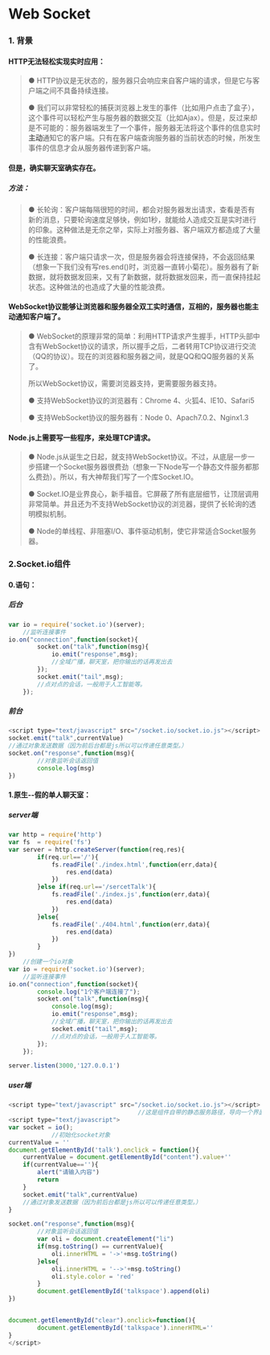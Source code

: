 # Web Socket

### 1. 背景

#### HTTP无法轻松实现实时应用：

> ● HTTP协议是无状态的，服务器只会响应来自客户端的请求，但是它与客户端之间不具备持续连接。
>
> ● 我们可以非常轻松的捕获浏览器上发生的事件（比如用户点击了盒子），这个事件可以轻松产生与服务器的数据交互（比如Ajax）。但是，反过来却是不可能的：服务器端发生了一个事件，服务器无法将这个事件的信息实时**主动**通知它的客户端。只有在客户端查询服务器的当前状态的时候，所发生事件的信息才会从服务器传递到客户端。

#### 但是，确实聊天室确实存在。

##### 方法：

> ● 长轮询：客户端每隔很短的时间，都会对服务器发出请求，查看是否有新的消息，只要轮询速度足够快，例如1秒，就能给人造成交互是实时进行的印象。这种做法是无奈之举，实际上对服务器、客户端双方都造成了大量的性能浪费。
>
> ● 长连接：客户端只请求一次，但是服务器会将连接保持，不会返回结果（想象一下我们没有写res.end()时，浏览器一直转小菊花）。服务器有了新数据，就将数据发回来，又有了新数据，就将数据发回来，而一直保持挂起状态。这种做法的也造成了大量的性能浪费。

#### WebSocket协议能够让浏览器和服务器全双工实时通信，互相的，服务器也能主动通知客户端了。

> ● WebSocket的原理非常的简单：利用HTTP请求产生握手，HTTP头部中含有WebSocket协议的请求，所以握手之后，二者转用TCP协议进行交流（QQ的协议）。现在的浏览器和服务器之间，就是QQ和QQ服务器的关系了。
>
> 所以WebSocket协议，需要浏览器支持，更需要服务器支持。
>
> ● 支持WebSocket协议的浏览器有：Chrome 4、火狐4、IE10、Safari5
>
> ● 支持WebSocket协议的服务器有：Node 0、Apach7.0.2、Nginx1.3

#### Node.js上需要写一些程序，来处理TCP请求。

> ● Node.js从诞生之日起，就支持WebSocket协议。不过，从底层一步一步搭建一个Socket服务器很费劲（想象一下Node写一个静态文件服务都那么费劲）。所以，有大神帮我们写了一个库Socket.IO。
>
> ● Socket.IO是业界良心，新手福音。它屏蔽了所有底层细节，让顶层调用非常简单。并且还为不支持WebSocket协议的浏览器，提供了长轮询的透明模拟机制。
>
> ● Node的单线程、非阻塞I/O、事件驱动机制，使它非常适合Socket服务器。

### 2.Socket.io组件

#### 0.语句：

##### 后台

```js
var io = require('socket.io')(server);
	//监听连接事件
io.on("connection",function(socket){
		socket.on("talk",function(msg){
			io.emit("response",msg);
            //全域广播，聊天室，把你输出的话再发出去
		});
        socket.emit("tail",msg);
        //点对点的会话，一般用于人工智能等。
	});
```

##### 前台

```js
<script type="text/javascript" src="/socket.io/socket.io.js"></script>
socket.emit("talk",currentValue)
//通过对象发送数据（因为前后台都是js所以可以传递任意类型。）
socket.on("response",function(msg){
    	//对象监听会话返回值
		console.log(msg)
})
```

#### 1.原生--假的单人聊天室：

##### server端

```js
var http = require('http')
var fs  = require('fs')
var server = http.createServer(function(req,res){
        if(req.url=='/'){
            fs.readFile('./index.html',function(err,data){
                res.end(data)
            })
        }else if(req.url=='/sercetTalk'){
            fs.readFile('./index.js',function(err,data){
                res.end(data)
            })
        }else{
            fs.readFile('./404.html',function(err,data){
                res.end(data)
            })
        }
})
	//创建一个io对象 
var io = require('socket.io')(server);
	//监听连接事件
io.on("connection",function(socket){
	    console.log("1个客户端连接了");
		socket.on("talk",function(msg){
			console.log(msg);
			io.emit("response",msg);
            //全域广播，聊天室，把你输出的话再发出去
            socket.emit("tail",msg);
            //点对点的会话，一般用于人工智能等。
		});
	});

server.listen(3000,'127.0.0.1')
```

##### user端

```js
<script type="text/javascript" src="/socket.io/socket.io.js"></script>
									//这是组件自带的静态服务路径，导向一个界面端的socket js库
<script type="text/javascript">
var socket = io();
			//初始化socket对象
currentValue = ''
document.getElementById('talk').onclick = function(){
    currentValue = document.getElementById("content").value+''
    if(currentValue==''){
        alert("请输入内容")
        return
    }
    socket.emit("talk",currentValue)
    //通过对象发送数据（因为前后台都是js所以可以传递任意类型。）
}

socket.on("response",function(msg){
    	//对象监听会话返回值
        var oli = document.createElement("li")
        if(msg.toString() == currentValue){
            oli.innerHTML = '->'+msg.toString()
        }else{
            oli.innerHTML = '-->'+msg.toString()
            oli.style.color = 'red'           
        }
        document.getElementById('talkspace').append(oli)
})


document.getElementById("clear").onclick=function(){
        document.getElementById('talkspace').innerHTML=''
}
</script>
```

